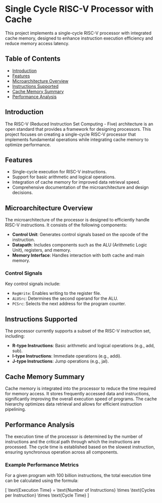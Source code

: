# Single Cycle RISC-V Processor with Cache

This project implements a single-cycle RISC-V processor with integrated cache memory, designed to enhance instruction execution efficiency and reduce memory access latency. 

## Table of Contents

- [Introduction](#introduction)
- [Features](#features)
- [Microarchitecture Overview](#microarchitecture-overview)
- [Instructions Supported](#instructions-supported)
- [Cache Memory Summary](#cache-memory-summary)
- [Performance Analysis](#performance-analysis)
## Introduction

The RISC-V (Reduced Instruction Set Computing - Five) architecture is an open standard that provides a framework for designing processors. This project focuses on creating a single-cycle RISC-V processor that implements fundamental operations while integrating cache memory to optimize performance.

## Features

- Single-cycle execution for RISC-V instructions.
- Support for basic arithmetic and logical operations.
- Integration of cache memory for improved data retrieval speed.
- Comprehensive documentation of the microarchitecture and design decisions.

## Microarchitecture Overview

The microarchitecture of the processor is designed to efficiently handle RISC-V instructions. It consists of the following components:

- **Control Unit**: Generates control signals based on the opcode of the instruction.
- **Datapath**: Includes components such as the ALU (Arithmetic Logic Unit), registers, and memory.
- **Memory Interface**: Handles interaction with both cache and main memory.
  
### Control Signals

Key control signals include:
- `RegWrite`: Enables writing to the register file.
- `ALUSrc`: Determines the second operand for the ALU.
- `PCSrc`: Selects the next address for the program counter.

## Instructions Supported

The processor currently supports a subset of the RISC-V instruction set, including:

- **R-type Instructions**: Basic arithmetic and logical operations (e.g., add, sub).
- **I-type Instructions**: Immediate operations (e.g., addi).
- **J-type Instructions**: Jump operations (e.g., jal).

## Cache Memory Summary

Cache memory is integrated into the processor to reduce the time required for memory access. It stores frequently accessed data and instructions, significantly improving the overall execution speed of programs. The cache hierarchy optimizes data retrieval and allows for efficient instruction pipelining.

## Performance Analysis

The execution time of the processor is determined by the number of instructions and the critical path through which the instructions are processed. The cycle time is established based on the slowest instruction, ensuring synchronous operation across all components. 

### Example Performance Metrics

For a given program with 100 billion instructions, the total execution time can be calculated using the formula:

\[ \text{Execution Time} = \text{Number of Instructions} \times \text{Cycles per Instruction} \times \text{Cycle Time} \]


